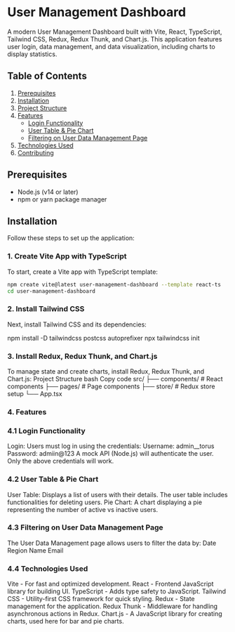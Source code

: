 # User Management Dashboard

A modern User Management Dashboard built with Vite, React, TypeScript, Tailwind CSS, Redux, Redux Thunk, and Chart.js. This application features user login, data management, and data visualization, including charts to display statistics.

## Table of Contents

1. [Prerequisites](#prerequisites)
2. [Installation](#installation)
3. [Project Structure](#project-structure)
4. [Features](#features)
   - [Login Functionality](#login-functionality)
   - [User Table & Pie Chart](#user-table-pie-chart)
   - [Filtering on User Data Management Page](#filtering-on-user-data-management-page)
5. [Technologies Used](#technologies-used)
6. [Contributing](#contributing)

## Prerequisites

- Node.js (v14 or later)
- npm or yarn package manager

## Installation

Follow these steps to set up the application:

### 1. Create Vite App with TypeScript

To start, create a Vite app with TypeScript template:

```bash
npm create vite@latest user-management-dashboard --template react-ts
cd user-management-dashboard
```

### 2. Install Tailwind CSS

Next, install Tailwind CSS and its dependencies:

npm install -D tailwindcss postcss autoprefixer
npx tailwindcss init

### 3. Install Redux, Redux Thunk, and Chart.js

To manage state and create charts, install Redux, Redux Thunk, and Chart.js:
Project Structure
bash
Copy code
src/
├── components/ # React components
├── pages/ # Page components
├── store/ # Redux store setup
└── App.tsx

### 4. Features

### 4.1 Login Functionality

Login: Users must log in using the credentials:
Username: admin\_\_torus
Password: admiin@123
A mock API (Node.js) will authenticate the user. Only the above credentials will work.

### 4.2 User Table & Pie Chart

User Table: Displays a list of users with their details. The user table includes functionalities for deleting users.
Pie Chart: A chart displaying a pie representing the number of active vs inactive users.

### 4.3 Filtering on User Data Management Page

The User Data Management page allows users to filter the data by:
Date
Region
Name
Email

### 4.4 Technologies Used

Vite - For fast and optimized development.
React - Frontend JavaScript library for building UI.
TypeScript - Adds type safety to JavaScript.
Tailwind CSS - Utility-first CSS framework for quick styling.
Redux - State management for the application.
Redux Thunk - Middleware for handling asynchronous actions in Redux.
Chart.js - A JavaScript library for creating charts, used here for bar and pie charts.
